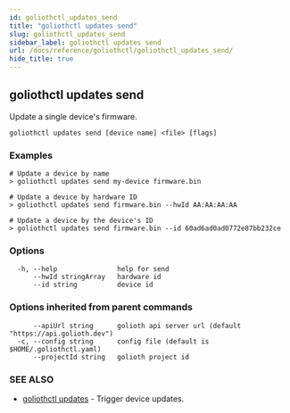 ```yaml
---
id: goliothctl_updates_send
title: "goliothctl updates send"
slug: goliothctl_updates_send
sidebar_label: goliothctl updates send
url: /docs/reference/goliothctl/goliothctl_updates_send/
hide_title: true
---
```

## goliothctl updates send

Update a single device's firmware.

```
goliothctl updates send [device name] <file> [flags]
```

### Examples

```
# Update a device by name
> goliothctl updates send my-device firmware.bin

# Update a device by hardware ID
> goliothctl updates send firmware.bin --hwId AA:AA:AA:AA

# Update a device by the device's ID
> goliothctl updates send firmware.bin --id 60ad6ad0ad0772e87bb232ce
```

### Options

```
  -h, --help               help for send
      --hwId stringArray   hardware id
      --id string          device id
```

### Options inherited from parent commands

```
      --apiUrl string      golioth api server url (default "https://api.golioth.dev")
  -c, --config string      config file (default is $HOME/.goliothctl.yaml)
      --projectId string   golioth project id
```

### SEE ALSO

* [goliothctl updates](/docs/reference/goliothctl/goliothctl_updates/)	 - Trigger device updates.

